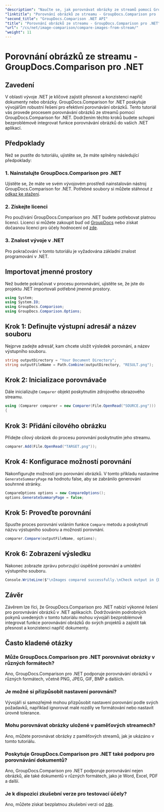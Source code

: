 ```yaml
---
"description": "Naučte se, jak porovnávat obrázky ze streamů pomocí GroupDocs.Comparison pro .NET. Podrobný návod pro bezproblémovou integraci do .NET aplikací."
"linktitle": "Porovnání obrázků ze streamu - GroupDocs.Comparison pro .NET"
"second_title": "GroupDocs.Comparison .NET API"
"title": "Porovnání obrázků ze streamu - GroupDocs.Comparison pro .NET"
"url": "/cs/net/image-comparison/compare-images-from-stream/"
"weight": 11
---
```


# Porovnání obrázků ze streamu - GroupDocs.Comparison pro .NET

## Zavedení
V oblasti vývoje .NET je klíčové zajistit přesnost a konzistenci napříč dokumenty nebo obrázky. GroupDocs.Comparison for .NET poskytuje vývojářům robustní řešení pro efektivní porovnávání obrázků. Tento tutoriál vás provede procesem porovnávání obrázků ze streamů pomocí GroupDocs.Comparison for .NET. Dodržením těchto kroků budete schopni bezproblémově integrovat funkce porovnávání obrázků do vašich .NET aplikací.
## Předpoklady
Než se pustíte do tutoriálu, ujistěte se, že máte splněny následující předpoklady:
### 1. Nainstalujte GroupDocs.Comparison pro .NET
Ujistěte se, že máte ve svém vývojovém prostředí nainstalován nástroj GroupDocs.Comparison for .NET. Potřebné soubory si můžete stáhnout z [odkaz ke stažení](https://releases.groupdocs.com/comparison/net/).
### 2. Získejte licenci
Pro používání GroupDocs.Comparison pro .NET budete potřebovat platnou licenci. Licenci si můžete zakoupit buď od [GroupDocs](https://purchase.groupdocs.com/buy) nebo získat dočasnou licenci pro účely hodnocení od [zde](https://purchase.groupdocs.com/temporary-license/).
### 3. Znalost vývoje v .NET
Pro pokračování v tomto tutoriálu je vyžadována základní znalost programování v .NET.

## Importovat jmenné prostory
Než budete pokračovat v procesu porovnávání, ujistěte se, že jste do projektu .NET importovali potřebné jmenné prostory. 
```csharp
using System;
using System.IO;
using GroupDocs.Comparison;
using GroupDocs.Comparison.Options;
```
## Krok 1: Definujte výstupní adresář a název souboru
Nejprve zadejte adresář, kam chcete uložit výsledek porovnání, a název výstupního souboru.
```csharp
string outputDirectory = "Your Document Directory";
string outputFileName = Path.Combine(outputDirectory, "RESULT.png");
```
## Krok 2: Inicializace porovnávače
Dále inicializujte `Comparer` objekt poskytnutím zdrojového obrazového streamu.
```csharp
using (Comparer comparer = new Comparer(File.OpenRead("SOURCE.png")))
{
```
## Krok 3: Přidání cílového obrázku
Přidejte cílový obrázek do procesu porovnání poskytnutím jeho streamu.
```csharp
comparer.Add(File.OpenRead("TARGET.png"));
```
## Krok 4: Konfigurace možností porovnání
Nakonfigurujte možnosti pro porovnání obrázků. V tomto příkladu nastavíme `GenerateSummaryPage` na hodnotu false, aby se zabránilo generování souhrnné stránky.
```csharp
CompareOptions options = new CompareOptions();
options.GenerateSummaryPage = false;
```
## Krok 5: Proveďte porovnání
Spusťte proces porovnání voláním funkce `Compare` metodu a poskytnutí názvu výstupního souboru a možností porovnání.
```csharp
comparer.Compare(outputFileName, options);
```
## Krok 6: Zobrazení výsledku
Nakonec zobrazte zprávu potvrzující úspěšné porovnání a umístění výstupního souboru.
```csharp
Console.WriteLine($"\nImages compared successfully.\nCheck output in {Directory.GetCurrentDirectory()}.");
```

## Závěr
Závěrem lze říci, že GroupDocs.Comparison pro .NET nabízí výkonné řešení pro porovnávání obrázků v .NET aplikacích. Dodržováním podrobných pokynů uvedených v tomto tutoriálu mohou vývojáři bezproblémově integrovat funkce porovnávání obrázků do svých projektů a zajistit tak přesnost a konzistenci napříč dokumenty.
## Často kladené otázky
### Může GroupDocs.Comparison pro .NET porovnávat obrázky v různých formátech?
Ano, GroupDocs.Comparison pro .NET podporuje porovnávání obrázků v různých formátech, včetně PNG, JPEG, GIF, BMP a dalších.
### Je možné si přizpůsobit nastavení porovnání?
Vývojáři si samozřejmě mohou přizpůsobit nastavení porovnání podle svých požadavků, například ignorovat malé rozdíly ve formátování nebo nastavit úrovně tolerance.
### Mohu porovnávat obrázky uložené v paměťových streamech?
Ano, můžete porovnávat obrázky z paměťových streamů, jak je ukázáno v tomto tutoriálu.
### Poskytuje GroupDocs.Comparison pro .NET také podporu pro porovnávání dokumentů?
Ano, GroupDocs.Comparison pro .NET podporuje porovnávání nejen obrázků, ale také dokumentů v různých formátech, jako je Word, Excel, PDF a další.
### Je k dispozici zkušební verze pro testovací účely?
Ano, můžete získat bezplatnou zkušební verzi od [zde](https://releases.groupdocs.com/).
